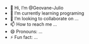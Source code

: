- 👋 Hi, I’m @Geovane-Julio
- 🌱 I’m currently learning programing
- 💞️ I’m looking to collaborate on ...
- 📫 How to reach me ...
- 😄 Pronouns: ...
- ⚡ Fun fact: ...

<!---
Geovane-Julio/Geovane-Julio is a ✨ special ✨ repository because its `README.md` (this file) appears on your GitHub profile.
You can click the Preview link to take a look at your changes.
--->
